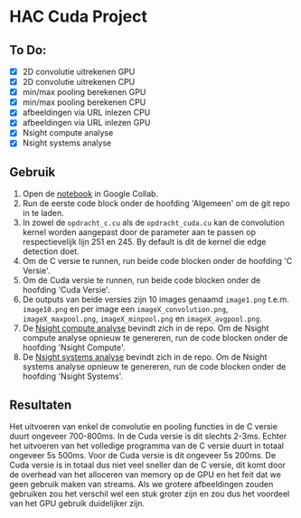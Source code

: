# HAC Cuda Project

## To Do:

- [x] 2D convolutie uitrekenen GPU
- [x] 2D convolutie uitrekenen CPU
- [x] min/max pooling berekenen GPU
- [x] min/max pooling berekenen CPU
- [x] afbeeldingen via URL inlezen CPU
- [x] afbeeldingen via URL inlezen GPU
- [x] Nsight compute analyse
- [x] Nsight systems analyse

## Gebruik

1. Open de [notebook](https://github.com/BrentGG/hac_cuda_project/blob/main/HAC_CUDA_project.ipynb) in Google Collab.
2. Run de eerste code block onder de hoofding 'Algemeen' om de git repo in te laden.
3. In zowel de ``opdracht_c.cu`` als de ``opdracht_cuda.cu`` kan de convolution kernel worden aangepast door de parameter aan te passen op respectievelijk lijn 251 en 245. By default is dit de kernel die edge detection doet.
4. Om de C versie te runnen, run beide code blocken onder de hoofding 'C Versie'.
5. Om de Cuda versie te runnen, run beide code blocken onder de hoofding 'Cuda Versie'.
6. De outputs van beide versies zijn 10 images genaamd ``image1.png`` t.e.m. ``image10.png`` en per image een ``imageX_convolution.png``, ``imageX_maxpool.png``, ``imageX_minpool.png`` en ``imageX_avgpool.png``.
7. De [Nsight compute analyse](https://github.com/BrentGG/hac_cuda_project/blob/main/opdracht_cuda.ncu-rep) bevindt zich in de repo. Om de Nsight compute analyse opnieuw te genereren, run de code blocken onder de hoofding 'Nsight Compute'.
8. De [Nsight systems analyse](https://github.com/BrentGG/hac_cuda_project/blob/main/report1.qdrep) bevindt zich in de repo. Om de Nsight systems analyse opnieuw te genereren, run de code blocken onder de hoofding 'Nsight Systems'.

## Resultaten

Het uitvoeren van enkel de convolutie en pooling functies in de C versie duurt ongeveer 700-800ms. In de Cuda versie is dit slechts 2-3ms. Echter het uitvoeren van het volledige programma van de C versie duurt in totaal ongeveer 5s 500ms. Voor de Cuda versie is dit ongeveer 5s 200ms. De Cuda versie is in totaal dus niet veel sneller dan de C versie, dit komt door de overhead van het alloceren van memory op de GPU en het feit dat we geen gebruik maken van streams. Als we grotere afbeeldingen zouden gebruiken zou het verschil wel een stuk groter zijn en zou dus het voordeel van het GPU gebruik duidelijker zijn.
